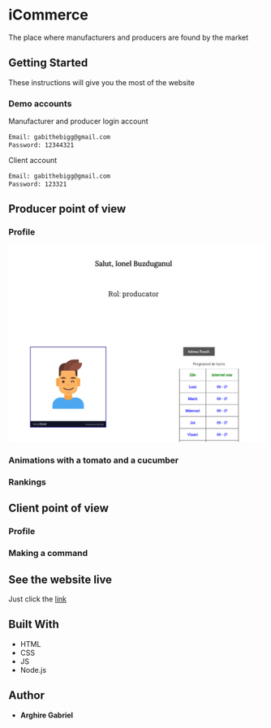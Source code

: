 # iCommerce
The place where manufacturers and producers are found by the market

## Getting Started
These instructions will give you the most of the website

### Demo accounts
Manufacturer and producer login account 

```
Email: gabithebigg@gmail.com
Password: 12344321
```

Client account

```
Email: gabithebigg@gmail.com 
Password: 123321
```

## Producer point of view

### Profile
![Producer Profile](uploads/prodProfile.png)
### Animations with a tomato and a cucumber

### Rankings

## Client point of view

### Profile

### Making a command

## See the website live
Just click the [link](https://ai-commerce.herokuapp.com)

## Built With
* HTML
* CSS
* JS
* Node.js

## Author

* **Arghire Gabriel**
